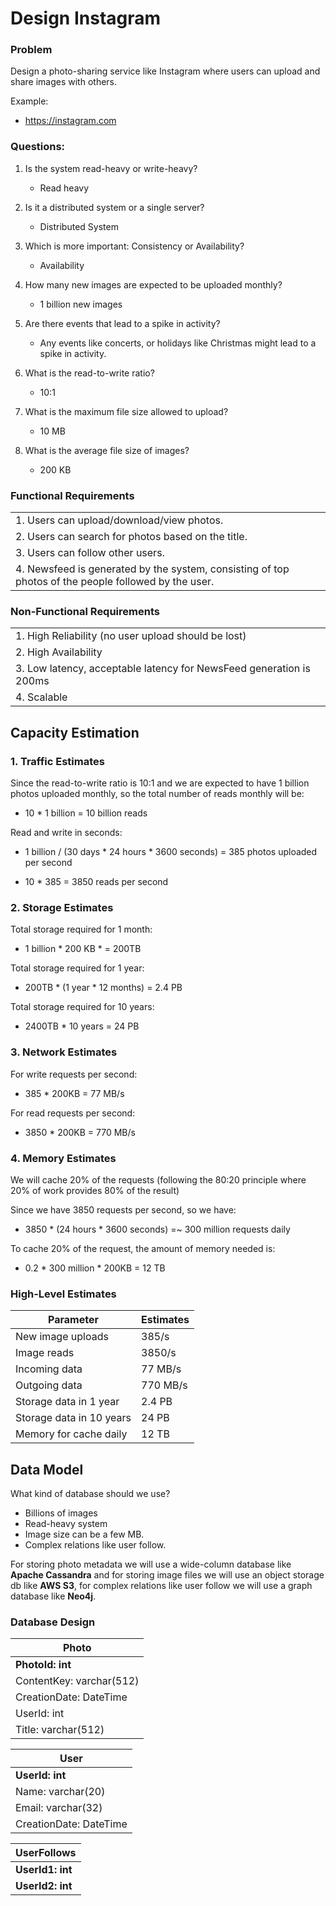 # Design Instagram

### Problem 
Design a photo-sharing service like Instagram where users can upload and share images with others.

Example:
- https://instagram.com

### Questions:

1. Is the system read-heavy or write-heavy?
    - Read heavy

2. Is it a distributed system or a single server?
    - Distributed System

3. Which is more important: Consistency or Availability?
    - Availability

4. How many new images are expected to be uploaded monthly?
    - 1 billion new images
      
5. Are there events that lead to a spike in activity?
    - Any events like concerts, or holidays like Christmas might lead to a spike in activity.

6. What is the read-to-write ratio?
    - 10:1
    
7. What is the maximum file size allowed to upload?
    - 10 MB
  
8. What is the average file size of images?
    - 200 KB
  
### Functional Requirements

|      | 
| ----------- | 
| 1. Users can upload/download/view photos.      | 
| 2. Users can search for photos based on the title.   | 
| 3. Users can follow other users.|
| 4. Newsfeed is generated by the system, consisting of top photos of the people followed by the user. |

### Non-Functional Requirements

|      | 
| ----------- | 
| 1. High Reliability (no user upload should be lost)   | 
| 2. High Availability   | 
| 3. Low latency, acceptable latency for NewsFeed generation is 200ms | 
| 4. Scalable|

## Capacity Estimation

### 1. Traffic Estimates

Since the read-to-write ratio is 10:1 and we are expected to have 1 billion photos uploaded monthly, 
so the total number of reads monthly will be:

 - 10 * 1 billion = 10 billion reads

Read and write in seconds:

 - 1 billion / (30 days * 24 hours * 3600 seconds) = 385 photos uploaded per second

 - 10 * 385 = 3850 reads per second

### 2. Storage Estimates

Total storage required for 1 month:

 - 1 billion * 200 KB *  = 200TB

Total storage required for 1 year:

 - 200TB * (1 year * 12 months) = 2.4 PB

Total storage required for 10 years:

 - 2400TB * 10 years = 24 PB

### 3. Network Estimates

For write requests per second:

 - 385 * 200KB = 77 MB/s

For read requests per second:

 - 3850 * 200KB = 770 MB/s


### 4. Memory Estimates

We will cache 20% of the requests (following the 80:20 principle where 20% of work provides 80% of the result)

Since we have 3850 requests per second, so we have:

 - 3850 * (24 hours * 3600 seconds) =~ 300 million requests daily

To cache 20% of the request, the amount of memory needed is:

 - 0.2 * 300 million * 200KB = 12 TB

### High-Level Estimates

| Parameter | Estimates  |
| ----------- | ----------- |
| New image uploads | 385/s       |
| Image reads   | 3850/s        |
| Incoming data  | 77 MB/s        |
| Outgoing data  | 770 MB/s        |
| Storage data in 1 year | 2.4 PB        |
| Storage data in 10 years | 24 PB        |
| Memory for cache daily | 12 TB        |

## Data Model

What kind of database should we use?

 - Billions of images
 - Read-heavy system
 - Image size can be a few MB.
 - Complex relations like user follow.

For storing photo metadata we will use a wide-column database like **Apache Cassandra** and for storing image files we will use an object storage db like **AWS S3**, for complex relations like user follow we will use a graph database like **Neo4j**.

### Database Design

|  Photo    | 
| ----------- | 
| **PhotoId: int** |
| ContentKey: varchar(512)   | 
| CreationDate: DateTime | 
| UserId: int   | 
| Title: varchar(512)  | 

|  User    | 
| ----------- | 
| **UserId: int**   | 
| Name: varchar(20) | 
| Email: varchar(32) |
| CreationDate: DateTime |

|  UserFollows    | 
| ----------- | 
| **UserId1: int**   | 
| **UserId2: int**   | 

